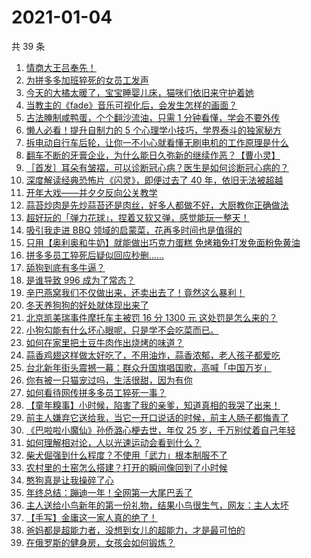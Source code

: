 # 2021-01-04

共 39 条

<!-- BEGIN ZHIHUVIDEO -->
<!-- 最后更新时间 Mon Jan 04 2021 23:09:51 GMT+0800 (CST) -->
1. [情商大王吕奉先！](https://www.zhihu.com/zvideo/1329391391780958208)
1. [为拼多多加班猝死的女员工发声](https://www.zhihu.com/zvideo/1329535785818374144)
1. [今天的大橘太暖了，宝宝睡婴儿床，猫咪们依旧来守护着她](https://www.zhihu.com/zvideo/1329169060207620096)
1. [当教主的《fade》音乐可视化后，会发生怎样的画面？](https://www.zhihu.com/zvideo/1329469198259924992)
1. [古法腌制咸鸭蛋，个个翻沙流油，只需 1 分钟看懂，学会不要外传](https://www.zhihu.com/zvideo/1327288321659990016)
1. [懒人必看！提升自制力的 5 个心理学小技巧，学界泰斗的独家秘方](https://www.zhihu.com/zvideo/1327654773978472448)
1. [拆电动自行车后轮，让你一不小心就看懂无刷电机的工作原理是什么](https://www.zhihu.com/zvideo/1329245768323117056)
1. [翻车不断的牙膏企业，为什么能日久弥新的继续作恶？【曹小灵】](https://www.zhihu.com/zvideo/1327652536011390976)
1. [［首发］耳朵有皱褶，可以诊断冠心病？医生是如何诊断冠心病的？](https://www.zhihu.com/zvideo/1329146376879046656)
1. [深度解读经典恐怖片《闪灵》，即便过去了 40 年，依旧无法被超越](https://www.zhihu.com/zvideo/1329056502041341952)
1. [开年大戏——并夕夕反向公关教学](https://www.zhihu.com/zvideo/1329502913031532544)
1. [蒜苔炒肉是先炒蒜苔还是肉丝，好多人都做不好，大厨教你正确做法](https://www.zhihu.com/zvideo/1329462347648462848)
1. [超好玩的「弹力花球」，捏着又软又弹，感觉能玩一整天！](https://www.zhihu.com/zvideo/1329412070833037312)
1. [吸引我走进 BBQ 领域的启蒙菜，花再多时间也是值得的](https://www.zhihu.com/zvideo/1329445395777126400)
1. [只用【奥利奥和牛奶】就能做出巧克力蛋糕 免烤箱免打发免面粉免黄油](https://www.zhihu.com/zvideo/1327027850894151680)
1. [拼多多员工猝死后疑似回应秒删……](https://www.zhihu.com/zvideo/1329418532967514112)
1. [舔狗到底有多牛逼？](https://www.zhihu.com/zvideo/1329126814376124416)
1. [是谁导致 996 成为了常态？](https://www.zhihu.com/zvideo/1329416488046727168)
1. [辛巴燕窝我们不仅做出来，还卖出去了！竟然这么暴利！](https://www.zhihu.com/zvideo/1328033733249806336)
1. [冬天养狗狗的好处就体现出来了](https://www.zhihu.com/zvideo/1329069290726105088)
1. [北京凯美瑞事件摩托车主被罚 16 分 1300 元 这处罚是怎么来的？](https://www.zhihu.com/zvideo/1329041702481764352)
1. [小狗勾能有什么坏心眼呢，只是学不会吃菜而已。](https://www.zhihu.com/zvideo/1328272243060088832)
1. [如何在家里把土豆牛肉作出烧烤的味道？](https://www.zhihu.com/zvideo/1329111244058738688)
1. [蒜香鸡翅这样做太好吃了，不用油炸，蒜香浓郁，老人孩子都爱吃](https://www.zhihu.com/zvideo/1329079562698379264)
1. [台北新年街头震撼一幕：群众升国旗唱国歌，高喊「中国万岁」](https://www.zhihu.com/zvideo/1329388936641474560)
1. [你有被一只猫宠过吗，生活很甜，因为有你](https://www.zhihu.com/zvideo/1328776258058952704)
1. [如何看待网传拼多多员工猝死一事？](https://www.zhihu.com/zvideo/1329186462756528128)
1. [【童年糗事】小时候，陷害了我的亲爹，知道真相的我哭了出来！](https://www.zhihu.com/zvideo/1329120827623477248)
1. [前主人嫌弃它送给我，当它一开口说话的时候，前主人肠子都悔青了](https://www.zhihu.com/zvideo/1327645997884133376)
1. [《巴啦啦小魔仙》孙侨潞心梗去世，年仅 25 岁，千万别仗着自己年轻](https://www.zhihu.com/zvideo/1329041748782665728)
1. [如何理解相对论，人以光速运动会看到什么？](https://www.zhihu.com/zvideo/1327315025313292288)
1. [柴犬倔强到什么程度？不使用「武力」根本制服不了](https://www.zhihu.com/zvideo/1328056515631710208)
1. [农村里的土窑怎么搭建？打开的瞬间像回到了小时候](https://www.zhihu.com/zvideo/1329186649243103232)
1. [憨狗真是让我操碎了心](https://www.zhihu.com/zvideo/1327624325960957952)
1. [年终总结：蹦迪一年！全网第一大尾巴丢了](https://www.zhihu.com/zvideo/1327955628480901120)
1. [主人送给小鸟新年的第一份礼物，结果小鸟很生气，网友：主人太坏](https://www.zhihu.com/zvideo/1328718359836041216)
1. [【手写】金庸这一家人真的绝了！](https://www.zhihu.com/zvideo/1328402781381181440)
1. [爸妈都是超能力者，没想到女儿的超能力，才是最可怕的](https://www.zhihu.com/zvideo/1328630995386929152)
1. [在俄罗斯的健身房，女孩会如何锻炼？](https://www.zhihu.com/zvideo/1327314435221299200)
<!-- END ZHIHUVIDEO -->
